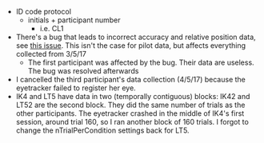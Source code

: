 * ID code protocol
	* initials + participant number
		* i.e. CL1
* There's a bug that leads to incorrect accuracy and relative position data, see [this issue](https://github.com/alexholcombe/nStream/issues/1). This isn't the case for pilot data, but affects everything collected from 3/5/17 
	* The first participant was affected by the bug. Their data are useless. The bug was resolved afterwards
* I cancelled the third participant's data collection (4/5/17) because the eyetracker failed to register her eye. 
* IK4 and LT5 have data in two (temporally contiguous) blocks: IK42 and LT52 are the second block. They did the same number of trials as the other participants. The eyetracker crashed in the middle of IK4's first session, around trial 160, so I ran another block of 160 trials. I forgot to change the nTrialPerCondition settings back for LT5. 